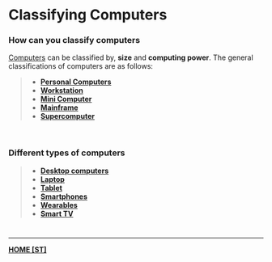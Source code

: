 # Classifying Computers
### How can you classify computers
[Computers](INTCOMPrelimCh5) can be classified by, **size** and **computing power**. The general classifications of computers are as follows:
>- **[Personal Computers](STPC.md)**
>- **[Workstation](STWorkstation.md)**
>- **[Mini Computer](STMinicomputer.md)**
>- **[Mainframe](STMainframe.md)**
>- **[Supercomputer](STSupercomputer.md)**

<br>

### Different types of computers
>- **[Desktop computers](STDesktop.md)**
>- **[Laptop](STLaptop.md)**
>- **[Tablet](STTablet.md)**
>- **[Smartphones](STSmartphone.md)**
>- **[Wearables](STWearables.md)**
>- **[Smart TV](STSmartTV.md)**

# 
---
**[HOME [ST]](ST101.md)**